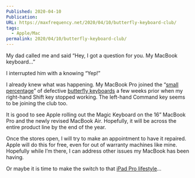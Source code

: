 ```yaml
---
Published: 2020-04-10
Publication: 
URL: https://maxfrequency.net/2020/04/10/butterfly-keyboard-club/
tags:
  - Apple/Mac
permalink: 2020/04/10/butterfly-keyboard-club/
---
```

My dad called me and said “Hey, I got a question for you. My MacBook keyboard…”

I interrupted him with a knowing “Yep!”

I already knew what was happening. My MacBook Pro joined the “[small percentage](https://support.apple.com/keyboard-service-program-for-mac-notebooks)” of defective [butterfly keyboards](https://www.relay.fm/upgrade/277) a few weeks prior when my right-hand Shift key stopped working. The left-hand Command key seems to be joining the club too.

It is good to see Apple rolling out the Magic Keyboard on the 16” MacBook Pro and the newly revised MacBook Air. Hopefully, it will be across the entire product line by the end of the year.

Once the stores open, I will try to make an appointment to have it repaired. Apple will do this for free, even for out of warranty machines like mine. Hopefully while I’m there, I can address other issues my MacBook has been having.

Or maybe it is time to make the switch to that [iPad Pro lifestyle](https://www.macstories.net/stories/modular-computer/)…